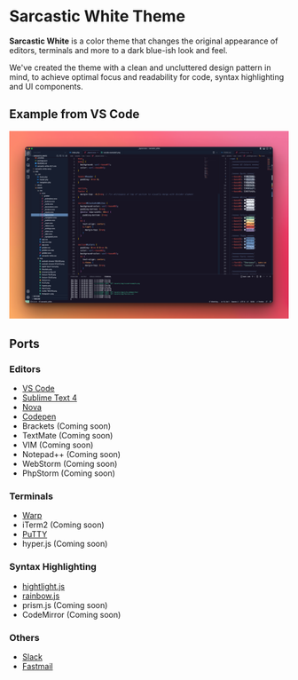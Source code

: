 # Sarcastic White Theme

**Sarcastic White** is a color theme that changes the original appearance of editors, terminals and more to a dark blue-ish look and feel.

We've created the theme with a clean and uncluttered design pattern in mind, to achieve optimal focus and readability for code, syntax highlighting and UI components.

## Example from VS Code

![VS Code Theme Example](https://github.com/triss90/sarcastic_white/blob/master/public_html/assets/img/vscode-example2.png?raw=true)

## Ports

### Editors

- [VS Code](https://sarcasticwhite.style/ports/vscode/)
- [Sublime Text 4](https://sarcasticwhite.style/ports/sublimetext4/)
- [Nova](https://sarcasticwhite.style/ports/nova/)
- [Codepen](https://sarcasticwhite.style/ports/codepen/)
- Brackets (Coming soon)
- TextMate (Coming soon)
- VIM (Coming soon)
- Notepad++ (Coming soon)
- WebStorm (Coming soon)
- PhpStorm (Coming soon)

### Terminals

- [Warp](https://sarcasticwhite.style/ports/warp/)
- iTerm2 (Coming soon)
- [PuTTY](https://sarcasticwhite.style/ports/putty/)
- hyper.js (Coming soon)

### Syntax Highlighting

- [hightlight.js](https://sarcasticwhite.style/ports/highlightjs/)
- [rainbow.js](https://sarcasticwhite.style/ports/rainbowjs/)
- prism.js (Coming soon)
- CodeMirror (Coming soon)

### Others

- [Slack](https://sarcasticwhite.style/ports/slack/)
- [Fastmail](https://sarcasticwhite.style/ports/fastmail/)
